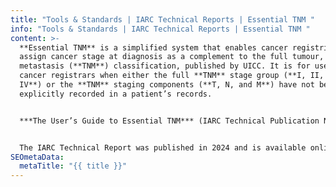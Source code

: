 ```yaml
---
title: "Tools & Standards | IARC Technical Reports | Essential TNM "
info: "Tools & Standards | IARC Technical Reports | Essential TNM "
content: >-
  **Essential TNM** is a simplified system that enables cancer registries to
  assign cancer stage at diagnosis as a complement to the full tumour, node,
  metastasis (**TNM**) classification, published by UICC. It is for use by
  cancer registrars when either the full **TNM** stage group (**I, II, III, or
  IV**) or the **TNM** staging components (**T, N, and M**) have not been
  explicitly recorded in a patient’s records. 


  ***The User’s Guide to Essential TNM*** (IARC Technical Publication No. 48) includes flow charts with diagrams and questions to help identify the extent of disease for eight cancer types: breast, cervical, colorectal, liver, oesophageal, ovarian, and prostate cancers and lymphoma. The user’s guide provides general instructions for abstracting information on extent of disease using **Essential TNM**. The flow charts facilitate the extraction of data from medical records. Once the T, N, and M components have been coded, they can be combined into stage groups.  


  The IARC Technical Report was published in 2024 and is available online in English, French, Portuguese, and Spanish.
SEOmetaData:
  metaTitle: "{{ title }}"
---
```

